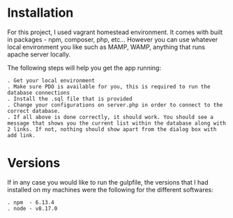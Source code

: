 # Installation #

For this project, I used vagrant homestead environment. It comes with built in packages - npm, composer, php, etc...
However you can use whatever local environment you like such as MAMP, WAMP, anything that runs apache server locally.

The following steps will help you get the app running:

    . Get your local environment
    . Make sure PDO is available for you, this is required to run the database connections
    . Install the .sql file that is provided
    . Change your configurations on server.php in order to connect to the correct database.
    . If all above is done correctly, it should work. You should see a message that shows you the current list within the database along with 2 links. If not, nothing should show apart from the dialog box with add link.

# Versions #

If in any case you would like to run the gulpfile, the versions that I had installed on my machines were the following for the different softwares:

    . npm  - 6.13.4
    . node - v8.17.0

